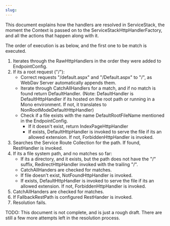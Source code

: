 ```yaml
---
slug: 
---
```

This document explains how the handlers are resolved in ServiceStack, the moment the Context is passed on to the ServiceStackHttpHandlerFactory, and all the actions that happen along with it.

The order of execution is as below, and the first one to be match is executed.

1. Iterates through the RawHttpHandlers in the order they were added to EndpointConfig.
1. If its a root request ("/"):
    * Correct requests "/default.aspx" and "/Default.aspx" to "/", as WebDav Server automatically appends them. 
    * Iterate through CatchAllHandlers for a match, and if no match is found return DefaultHandler.
(Note: DefaultHandler is DefaultHttpHandler if its hosted on the root path or running in a Mono environment. If not, it translates to NonRootModeDefaultHttpHandler)
    * Check if a file exists with the name DefaultRootFileName mentioned in the EndpointConfig.
        * If it doesn't exist, return IndexPageHttpHandler
        * If exists, DefaultHttpHandler is invoked to serve the file if its an allowed extension. If not, ForbiddenHttpHandler is invoked.
1. Searches the Service Route Collection for the path. If found, RestHandler is invoked.
1. If its a file system path, and no matches so far:
    * If its a directory, and it exists, but the path does not have the "/" suffix, RedirectHttpHandler invoked with the trailing "/".
    * CatchAllHanders are checked for matches.
    * If file doesn't exist, NotFoundHttpHandler is invoked.
    * If exists, DefaultHttpHandler is invoked to serve the file if its an allowed extension. If not, ForbiddenHttpHandler is invoked.
1. CatchAllHanders are checked for matches.
1. If FallbackRestPath is configured RestHander is invoked.
1. Resolution fails.

TODO: This document is not complete, and is just a rough draft. There are still a few more attempts left in the resolution process.
 
